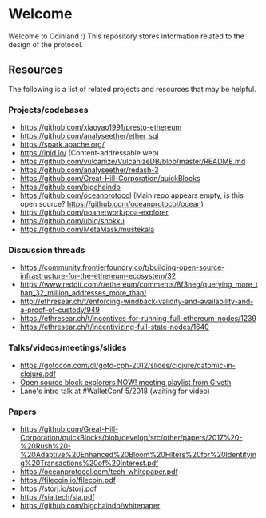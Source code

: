 # Welcome

Welcome to Odinland :) This repository stores information related to the design of the protocol.

## Resources

The following is a list of related projects and resources that may be helpful.

### Projects/codebases

* https://github.com/xiaoyao1991/presto-ethereum
* https://github.com/analyseether/ether_sql
* https://spark.apache.org/
* https://ipld.io/ (Content-addressable web)
* https://github.com/vulcanize/VulcanizeDB/blob/master/README.md
* https://github.com/analyseether/redash-3
* https://github.com/Great-Hill-Corporation/quickBlocks
* https://github.com/bigchaindb
* https://github.com/oceanprotocol (Main repo appears empty, is this open source? https://github.com/oceanprotocol/ocean)
* https://github.com/poanetwork/poa-explorer
* https://github.com/ubiq/shokku
* https://github.com/MetaMask/mustekala

### Discussion threads

* https://community.frontierfoundry.co/t/building-open-source-infrastructure-for-the-ethereum-ecosystem/32
* https://www.reddit.com/r/ethereum/comments/8f3neg/querying_more_than_32_million_addresses_more_than/
* http://ethresear.ch/t/enforcing-windback-validity-and-availability-and-a-proof-of-custody/949
* https://ethresear.ch/t/incentives-for-running-full-ethereum-nodes/1239
* https://ethresear.ch/t/incentivizing-full-state-nodes/1640

### Talks/videos/meetings/slides

* https://gotocon.com/dl/goto-cph-2012/slides/clojure/datomic-in-clojure.pdf
* [Open source block explorers NOW! meeting playlist from Giveth](https://www.youtube.com/watch?v=CXtkv-HzEso&list=PL4Artm1rmCWE5qYEOTaaPRl4fD5ORXFty)
* Lane's intro talk at #WalletConf 5/2018 (waiting for video)

### Papers
* https://github.com/Great-Hill-Corporation/quickBlocks/blob/develop/src/other/papers/2017%20-%20Rush%20-%20Adaptive%20Enhanced%20Bloom%20Filters%20for%20Identifying%20Transactions%20of%20Interest.pdf
* https://oceanprotocol.com/tech-whitepaper.pdf
* https://filecoin.io/filecoin.pdf
* https://storj.io/storj.pdf
* https://sia.tech/sia.pdf
* https://github.com/bigchaindb/whitepaper
